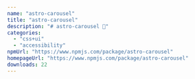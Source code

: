 ```yaml
---
name: "astro-carousel"
title: "astro-carousel"
description: "# astro-carousel 🎠"
categories:
  - "css+ui"
  - "accessibility"
npmUrl: "https://www.npmjs.com/package/astro-carousel"
homepageUrl: "https://www.npmjs.com/package/astro-carousel"
downloads: 22
---
```

